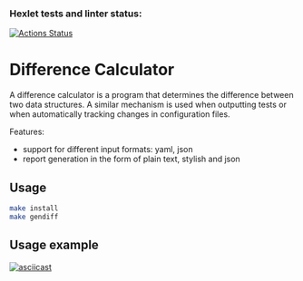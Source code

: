 ### Hexlet tests and linter status:
[![Actions Status](https://github.com/oulyalya/frontend-project-46/actions/workflows/hexlet-check.yml/badge.svg)](https://github.com/oulyalya/frontend-project-46/actions)


# Difference Calculator

A difference calculator is a program that determines the difference between two data structures. A similar mechanism is used when outputting tests or when automatically tracking changes in configuration files.

Features:
- support for different input formats: yaml, json
- report generation in the form of plain text, stylish and json


## Usage

```sh
make install
make gendiff
```


## Usage example

[![asciicast](https://asciinema.org/a/RgXBavztzL396Ngeb2bLto8M6.svg)](https://asciinema.org/a/RgXBavztzL396Ngeb2bLto8M6)
